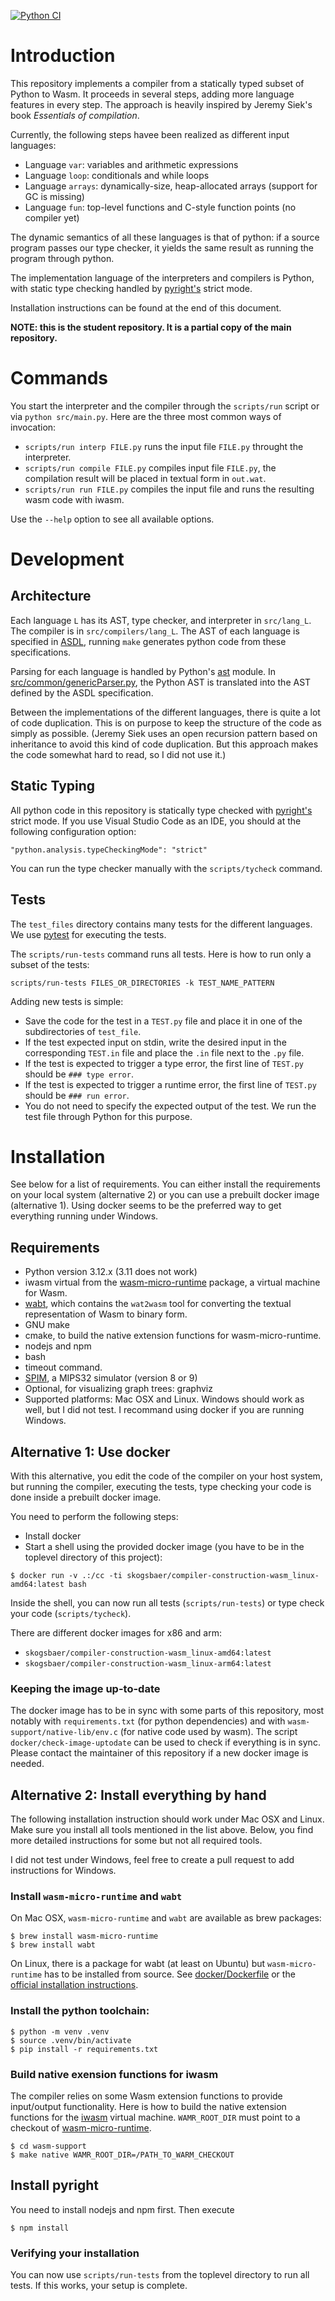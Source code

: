 [![Python CI](https://github.com/HSO-swehr/compiler-construction-student/actions/workflows/github-action-test-python.yml/badge.svg)](https://github.com/HSO-swehr/compiler-construction-student/actions/workflows/github-action-test-python.yml)

# Introduction

This repository implements a compiler from a statically typed subset of Python to Wasm.
It proceeds in several steps, adding more language features in every step. The approach
is heavily inspired by Jeremy Siek's book *Essentials of compilation*.

Currently, the following steps havee been realized as different input languages:

* Language `var`: variables and arithmetic expressions
* Language `loop`: conditionals and while loops
* Language `arrays`: dynamically-size, heap-allocated arrays (support for GC is missing)
* Language `fun`: top-level functions and C-style function points (no compiler yet)

The dynamic semantics of all these languages is that of python: if a source
program passes our type checker, it yields the same result as running the program
through python.

The implementation language of the interpreters and compilers is Python, with static
type checking handled by [pyright's](https://github.com/microsoft/pyright/tree/main)
strict mode.

Installation instructions can be found at the end of this document.

**NOTE: this is the student repository. It is a partial copy of the main repository.**

# Commands

You start the interpreter and the compiler through the `scripts/run` script or via
`python src/main.py`. Here are the three most common ways of invocation:

* `scripts/run interp FILE.py` runs the input file `FILE.py` throught the interpreter.
* `scripts/run compile FILE.py` compiles input file `FILE.py`, the compilation result will
be placed in textual form in `out.wat`.
* `scripts/run run FILE.py` compiles the input file and runs the resulting wasm code with iwasm.

Use the `--help` option to see all available options.

# Development

## Architecture

Each language `L` has its AST, type checker, and interpreter in  `src/lang_L`. The compiler
is in `src/compilers/lang_L`. The AST of each language is specified in
[ASDL](https://www.cs.princeton.edu/~appel/papers/asdl97.pdf), running `make` generates
python code from these specifications.

Parsing for each language is handled by Python's
[ast](https://docs.python.org/3/library/ast.html) module. In
[src/common/genericParser.py](src/common/genericParser.py), the Python
AST is translated into the AST defined by the ASDL specification.

Between the implementations of the different languages, there is quite a lot of code
duplication. This is on purpose to keep the structure of the code as simply as possible.
(Jeremy Siek uses an open recursion pattern based on
inheritance to avoid this kind of code duplication. But this approach makes
the code somewhat hard to read, so I did not use it.)

## Static Typing

All python code in this repository is statically type checked with
[pyright's](https://github.com/microsoft/pyright/tree/main)
strict mode. If you use Visual Studio Code as an IDE, you should at the
following configuration option:

```
"python.analysis.typeCheckingMode": "strict"
```

You can run the type checker manually with the `scripts/tycheck` command.

## Tests

The `test_files` directory contains many tests for the different languages. We
use [pytest](https://docs.pytest.org/en/8.0.x/) for executing the tests.

The `scripts/run-tests` command runs all tests. Here is how to run only a subset of the tests:

```
scripts/run-tests FILES_OR_DIRECTORIES -k TEST_NAME_PATTERN
```

Adding new tests is simple:

* Save the code for the test in a `TEST.py` file and place it in one of the subdirectories
  of `test_file`.
* If the test expected input on stdin, write the desired input in the corresponding `TEST.in`
  file and place the `.in` file next to the `.py` file.
* If the test is expected to trigger a type error, the first line of `TEST.py` should be
  `### type error`.
* If the test is expected to trigger a runtime error, the first line of `TEST.py` should be
  `### run error`.
* You do not need to specify the expected output of the test. We run the test file
  through Python for this purpose.

# Installation

See below for a list of requirements.
You can either install the requirements on your local system (alternative 2) or
you can use a prebuilt docker image (alternative 1). Using docker seems to be the
preferred way to get everything running under Windows.

## Requirements

* Python version 3.12.x (3.11 does not work)
* iwasm virtual from the [wasm-micro-runtime](https://github.com/bytecodealliance/wasm-micro-runtime) package,
  a virtual machine for Wasm.
* [wabt](https://github.com/webassembly/wabt), which contains the `wat2wasm` tool for converting
  the textual representation of Wasm to binary form.
* GNU make
* cmake, to build the native extension functions for wasm-micro-runtime.
* nodejs and npm
* bash
* timeout command.
* [SPIM](https://spimsimulator.sourceforge.net/), a MIPS32 simulator (version 8 or 9)
* Optional, for visualizing graph trees: graphviz
* Supported platforms: Mac OSX and Linux. Windows should work as well, but I did not test. I recommand using docker if you are running Windows.

## Alternative 1: Use docker

With this alternative, you edit the code of the compiler on your host system,
but running the compiler, executing the tests, type checking your code
is done inside a prebuilt docker image.

You need to perform the following steps:

* Install docker
* Start a shell using the provided docker image
  (you have to be in the toplevel directory of this project):

```
$ docker run -v .:/cc -ti skogsbaer/compiler-construction-wasm_linux-amd64:latest bash
```

Inside the shell, you can now run all tests (`scripts/run-tests`) or type check your code
(`scripts/tycheck`).

There are different docker images for x86 and arm:

* `skogsbaer/compiler-construction-wasm_linux-amd64:latest`
* `skogsbaer/compiler-construction-wasm_linux-arm64:latest`

### Keeping the image up-to-date

The docker image has to be in sync with some parts of this repository, most notably
with `requirements.txt` (for python dependencies) and
with `wasm-support/native-lib/env.c` (for native code used by wasm). The script
`docker/check-image-uptodate` can be used to check if everything is in sync.
Please contact the maintainer of this repository if a new docker image is needed.

## Alternative 2: Install everything by hand

The following installation instruction should work under Mac OSX and Linux. Make sure
you install all tools mentioned in the list above. Below, you find more detailed instructions
for some but not all required tools.

I did not test under Windows, feel free to create a pull request to
add instructions for Windows.

### Install `wasm-micro-runtime` and `wabt`

On Mac OSX, `wasm-micro-runtime` and `wabt` are available as brew packages:

```
$ brew install wasm-micro-runtime
$ brew install wabt
```

On Linux, there is a package for wabt (at least on Ubuntu) but `wasm-micro-runtime`
has to be installed from source. See [docker/Dockerfile](docker/Dockerfile)
or the [official installation instructions](https://github.com/bytecodealliance/wasm-micro-runtime/blob/main/product-mini/README.md).

### Install the python toolchain:

```
$ python -m venv .venv
$ source .venv/bin/activate
$ pip install -r requirements.txt
```

### Build native exension functions for iwasm

The compiler relies on some Wasm extension functions to provide input/output functionality.
Here is how to build the native extension functions for the [iwasm](https://github.com/bytecodealliance/wasm-micro-runtime) virtual machine. `WAMR_ROOT_DIR` must point to a checkout of
[wasm-micro-runtime](https://github.com/bytecodealliance/wasm-micro-runtime).

```
$ cd wasm-support
$ make native WAMR_ROOT_DIR=/PATH_TO_WARM_CHECKOUT
```

## Install pyright

You need to install nodejs and npm first. Then execute

```
$ npm install
```


### Verifying your installation

You can now use `scripts/run-tests` from the toplevel directory to run all tests.
If this works, your setup is complete.
